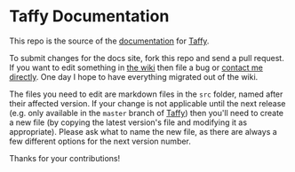 # Taffy Documentation

This repo is the source of the [documentation](http://docs.taffy.io) for [Taffy](http://taffy.io).

To submit changes for the docs site, fork this repo and send a pull request. If you want to edit something in [the wiki](https://github.com/atuttle/Taffy/wiki/_pages) then file a bug or [contact me directly](http://fusiongrokker.com/page/contact-me). One day I hope to have everything migrated out of the wiki.

The files you need to edit are markdown files in the `src` folder, named after their affected version. If your change is not applicable until the next release (e.g. only available in the `master` branch of [Taffy](https://github.com/atuttle/Taffy/)) then you'll need to create a new file (by copying the latest version's file and modifying it as appropriate). Please ask what to name the new file, as there are always a few different options for the next version number.

Thanks for your contributions!
